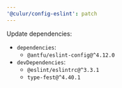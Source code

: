 ```yaml
---
'@culur/config-eslint': patch
---
```


Update dependencies:

- `dependencies`:
  - `@antfu/eslint-config@^4.12.0`
- `devDependencies`:
  - `@eslint/eslintrc@^3.3.1`
  - `type-fest@^4.40.1`
